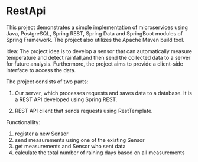 # RestApi
This project demonstrates a simple implementation of microservices using Java, PostgreSQL, Spring REST, Spring Data and SpringBoot modules of Spring Framework. 
The project also utilizes the Apache Maven build tool.

Idea: 
The project idea is to develop a sensor that can automatically measure temperature and detect rainfall,and then send  the collected data to a server for future analysis.
Furthermore, the project aims to provide a client-side interface to access the data.

The project consists of two parts:

1) Our server, which processes requests and saves data to a database.
It is a REST API developed using Spring REST.

2) REST API client that sends requests using RestTemplate.

Functionallity:
1) register a new Sensor 
2) send measurements using one of the existing Sensor
3) get measurements and Sensor who sent data
4) calculate the total number of raining days based on all measurements
